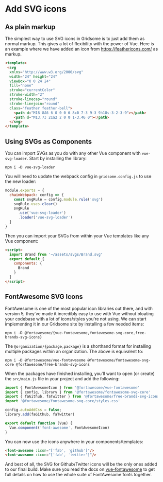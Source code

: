# Add SVG icons


## As plain markup
The simplest way to use SVG icons in Gridsome is to just add them as normal markup. This gives a lot of flexibility with the power of Vue.  Here is an example where we have added an icon from https://feathericons.com/ as markup.

```html
<template>
 <svg 
  xmlns="http://www.w3.org/2000/svg" 
  width="24" height="24" 
  viewBox="0 0 24 24" 
  fill="none" 
  stroke="currentColor" 
  stroke-width="2" 
  stroke-linecap="round" 
  stroke-linejoin="round" 
  class="feather feather-bell">
    <path d="M18 8A6 6 0 0 0 6 8c0 7-3 9-3 9h18s-3-2-3-9"></path>
    <path d="M13.73 21a2 2 0 0 1-3.46 0"></path>
  </svg>
</template>
```

## Using SVGs as Components
You can import SVGs as you do with any other Vue component with `vue-svg-loader`. Start by installing the library:

```shell
npm i -D vue-svg-loader
```

You will need to update the webpack config in `gridsome.config.js` to use the new loader:
```js
module.exports = {
  chainWebpack: config => {
    const svgRule = config.module.rule('svg')
    svgRule.uses.clear()
    svgRule
      .use('vue-svg-loader')
      .loader('vue-svg-loader')
  }
}
```

Then you can import your SVGs from within your Vue templates like any Vue component:
```html
<script>
  import Brand from '~/assets/svgs/Brand.svg'
  export default {
    components: {
      Brand
    }
  }
</script>
```

## FontAwesome SVG Icons

FontAwesome is one of the most popular icon libraries out there, and with version 5, they've made it incredibly easy to use with Vue without bloating your codebase with a lot of icons/styles you're not using. We can start implementing it in our Gridsome site by installing a few needed items:

```shell
npm i -D @fortawesome/{vue-fontawesome,fontawesome-svg-core,free-brands-svg-icons}
```

The `@organization/{package,package}` is a shorthand format for installing multiple packages within an organization. The above is equivalent to:

```shell
npm i -D @fortawesome/vue-fontawesome @fortawesome/fontawesome-svg-core @fortawesome/free-brands-svg-icons
```

When the packages have finished installing, you'll want to open (or create) the `src/main.js` file in your project and add the following:

```js
import { FontAwesomeIcon } from '@fortawesome/vue-fontawesome'
import { config, library } from '@fortawesome/fontawesome-svg-core'
import { faGithub, faTwitter } from '@fortawesome/free-brands-svg-icons'
import '@fortawesome/fontawesome-svg-core/styles.css'

config.autoAddCss = false;
library.add(faGithub, faTwitter)

export default function (Vue) {
  Vue.component('font-awesome', FontAwesomeIcon)
}
```

You can now use the icons anywhere in your components/templates:

```html
<font-awesome :icon="['fab', 'github']"/>
<font-awesome :icon="['fab', 'twitter']"/>
```

And best of all, the SVG for Github/Twitter icons will be the only ones added to our final build. Make sure you read the docs on [vue-fontawesome](https://github.com/FortAwesome/vue-fontawesome) to get full details on how to use the whole suite of FontAwesome fonts together.

